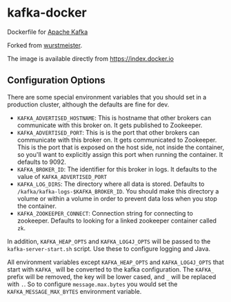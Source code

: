 kafka-docker
============

Dockerfile for [Apache Kafka](http://kafka.apache.org/)

Forked from [wurstmeister](https://github.com/wurstmeister/kafka-docker).

The image is available directly from https://index.docker.io

## Configuration Options

There are some special environment variables that you should set in a production cluster, although the defaults are fine for dev.

- `KAFKA_ADVERTISED_HOSTNAME`: This is hostname that other brokers can communicate with this broker on. It gets published to Zookeeper.
- `KAFKA_ADVERTISED_PORT`: This is is the port that other brokers can communicate with this broker on. It gets communicated to Zookeeper. This
  is the port that is exposed on the host side, not inside the container, so you'll want to explicitly assign this port when running the container.
  It defaults to 9092.
- `KAFKA_BROKER_ID`: The identifier for this broker in logs. It defaults to the value of `KAFKA_ADVERTISED_PORT`
- `KAFKA_LOG_DIRS`: The directory where all data is stored. Defaults to `/kafka/kafka-logs-$KAFKA_BROKER_ID`. You should make this directory a volume or within a volume in order to prevent data loss when you stop the container.
- `KAFKA_ZOOKEEPER_CONNECT`: Connection string for connecting to zookeeper. Defaults to looking for a linked zookeeper container called `zk`.

In addition, `KAFKA_HEAP_OPTS` and `KAFKA_LOG4J_OPTS` will be passed to the `kafka-server-start.sh` script. Use these to configure logging and Java.

All environment variables except `KAFKA_HEAP_OPTS` and `KAFKA_LOG4J_OPTS` that start with `KAFKA_` will be converted to the kafka configuration. The `KAFKA_` prefix will be removed, the key will be lower cased, and `_` will be replaced with `.`. So to configure `message.max.bytes` you would set the `KAFKA_MESSAGE_MAX_BYTES` environment variable.
